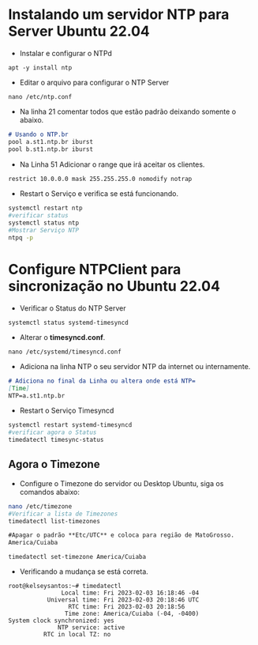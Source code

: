 # Instalando um servidor NTP para Server Ubuntu 22.04
 - Instalar e configurar o NTPd
```
apt -y install ntp
```
 - Editar o arquivo para configurar o NTP Server
```
nano /etc/ntp.conf
```
 - Na linha 21 comentar todos que estão padrão deixando somente o abaixo.
```markdown
# Usando o NTP.br
pool a.st1.ntp.br iburst 
pool b.st1.ntp.br iburst 
```
 - Na Linha 51 Adicionar o range que irá aceitar os clientes.
```markdown
restrict 10.0.0.0 mask 255.255.255.0 nomodify notrap
```
 - Restart o Serviço e verifica se está funcionando.
```sh
systemctl restart ntp
#verificar status
systemctl status ntp
#Mostrar Serviço NTP
ntpq -p
```

# Configure NTPClient para sincronização no Ubuntu 22.04
 - Verificar o Status do NTP Server
```
systemctl status systemd-timesyncd
```
 - Alterar o **timesyncd.conf**.
```
nano /etc/systemd/timesyncd.conf
```
 - Adiciona na linha NTP o seu servidor NTP da internet ou internamente.
```markdown
# Adiciona no final da Linha ou altera onde está NTP=
[Time]
NTP=a.st1.ntp.br
```
 - Restart o Serviço Timesyncd
```sh
systemctl restart systemd-timesyncd
#verificar agora o Status
timedatectl timesync-status
```
## Agora o Timezone
 - Configure o Timezone do servidor ou Desktop Ubuntu, siga os comandos abaixo:
```sh
nano /etc/timezone
#Verificar a lista de Timezones
timedatectl list-timezones
```
```markdown
#Apagar o padrão **Etc/UTC** e coloca para região de MatoGrosso.
America/Cuiaba
```
```
timedatectl set-timezone America/Cuiaba
```
 - Verificando a mudança se está correta.
```
root@kelseysantos:~# timedatectl 
               Local time: Fri 2023-02-03 16:18:46 -04
           Universal time: Fri 2023-02-03 20:18:46 UTC
                 RTC time: Fri 2023-02-03 20:18:56
                Time zone: America/Cuiaba (-04, -0400)
System clock synchronized: yes
              NTP service: active
          RTC in local TZ: no
```
